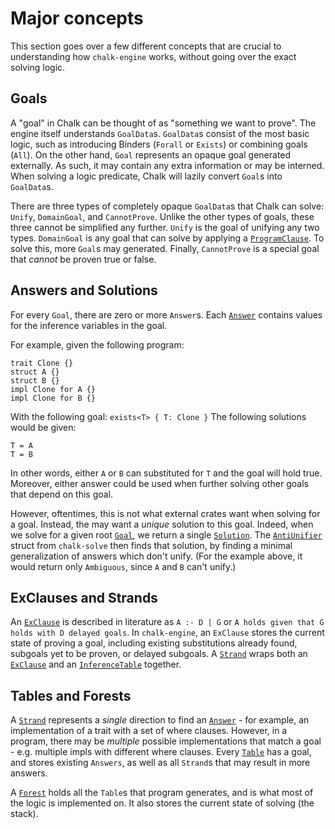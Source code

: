 # Major concepts

This section goes over a few different concepts that are crucial to
understanding how `chalk-engine` works, without going over the exact solving
logic.

## Goals

A "goal" in Chalk can be thought of as "something we want to prove". The engine
itself understands `GoalData`s. `GoalData`s consist of the most basic logic,
such as introducing Binders (`Forall` or `Exists`) or combining goals (`All`).
On the other hand, `Goal` represents an opaque goal generated
externally. As such, it may contain any extra information or may be interned.
When solving a logic predicate, Chalk will lazily convert `Goal`s
into `GoalData`s.

There are three types of completely opaque `GoalData`s that Chalk can solve:
`Unify`, `DomainGoal`, and `CannotProve`. Unlike the other types of goals,
these three cannot be simplified any further. `Unify` is the goal of unifying
any two types. `DomainGoal` is any goal that can solve by applying a
[`ProgramClause`]. To solve this, more `Goal`s may generated. Finally,
`CannotProve` is a special goal that *cannot* be proven true or false.

## Answers and Solutions

For every `Goal`, there are zero or more `Answer`s. Each [`Answer`] contains
values for the inference variables in the goal.

For example, given the following program:
```notrust
trait Clone {}
struct A {}
struct B {}
impl Clone for A {}
impl Clone for B {}
```
With the following goal: `exists<T> { T: Clone }`
The following solutions would be given:
```notrust
T = A
T = B
```
In other words, either `A` or `B` can substituted for `T` and the goal will
hold true. Moreover, either answer could be used when further solving other
goals that depend on this goal.

However, oftentimes, this is not what external crates want when solving for a
goal. Instead, the may want a *unique* solution to this goal. Indeed, when we
solve for a given root [`Goal`], we return a single [`Solution`]. The
[`AntiUnifier`](https://rust-lang.github.io/chalk/chalk_engine/slg/aggregate/struct.AntiUnifier.html)
struct from `chalk-solve` then finds that solution, by finding a minimal
generalization of answers which don't
unify. (For the example above, it would return only `Ambiguous`, since `A` and
`B` can't unify.)

## ExClauses and Strands

An [`ExClause`] is described in literature as `A :- D | G` or
`A holds given that G holds with D delayed goals`. In `chalk-engine`, an
`ExClause` stores the current state of proving a goal, including existing
substitutions already found, subgoals yet to be proven, or delayed subgoals. A
[`Strand`] wraps both an [`ExClause`] and an [`InferenceTable`] together.

## Tables and Forests

A [`Strand`] represents a *single* direction to find an [`Answer`] - for example, an
implementation of a trait with a set of where clauses. However, in a program,
there may be *multiple* possible implementations that match a goal - e.g.
multiple impls with different where clauses. Every [`Table`] has a goal, and
stores existing `Answers`, as well as all `Strand`s that may result in more
answers.

A [`Forest`] holds all the `Table`s that program generates, and is what most of
the logic is implemented on. It also stores the current state of solving (the
stack).



[`Context`]: https://rust-lang.github.io/chalk/chalk_engine/context/trait.Context.html
[`ContextOps`]: https://rust-lang.github.io/chalk/chalk_engine/context/trait.ContextOps.html
[`InferenceTable`]: https://rust-lang.github.io/chalk/chalk_solve/infer/struct.InferenceTable.html
[`Solution`]: https://rust-lang.github.io/chalk/chalk_solve/solve/enum.Solution.html
[`ExClause`]: https://rust-lang.github.io/chalk/chalk_engine/struct.ExClause.html
[`Strand`]: https://rust-lang.github.io/chalk/chalk_engine/strand/struct.Strand.html
[`Table`]: https://rust-lang.github.io/chalk/chalk_engine/table/struct.Table.html
[`Forest`]: https://rust-lang.github.io/chalk/chalk_engine/forest/struct.Forest.html
[`Goal`]: https://rust-lang.github.io/chalk/chalk_ir/struct.Goal.html
[`UnificationOps`]: https://rust-lang.github.io/chalk/chalk_engine/context/trait.UnificationOps.html
[`TruncateOps`]: https://rust-lang.github.io/chalk/chalk_engine/context/trait.TruncateOps.html
[`ResolventOps`]: https://rust-lang.github.io/chalk/chalk_engine/context/trait.ResolventOps.html
[`ProgramClause`]: https://rust-lang.github.io/chalk/chalk_ir/struct.ProgramClause.html
[`Answer`]: https://rust-lang.github.io/chalk/chalk_engine/struct.Answer.html
